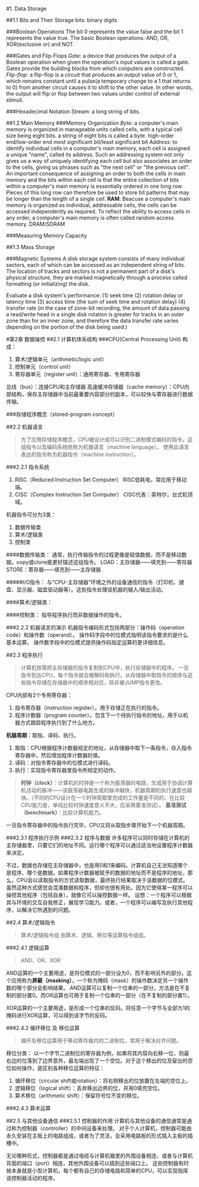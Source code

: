 #1. Data Storage

##1.1 Bits and Their Storage
bits: binary digits

###Boolean Operations
The bit 0 represents the value false and the bit 1 represents the value true.
The basic Boolean operations: AND, OR, XOR(exclusive or) and NOT.

###Gates and Flip-Flops
*Gate*: a device that produces the output of a Boolean operation when given the operation's input values is called a gate.
Gates provide the building blocks from which conputers are constructed.
*Flip-flop*: a flip-flop is a circuit that produces an output value of 0 or 1, which remains constant until a pulse(a temporary change to a 1 that returns to 0) from another circuit causes it to shift to the other value. In other words, the output will flip or flop between two values under control of external stimuli.

###Hexadecimal Notation
Stream: a long string of bits.

##1.2 Main Memory
###Memory Organization
*Byte*: a conputer's main memory is organized in manageable units called cells, with a typical cell size being eight bits. a string of eight bits is called a byte.
high-order end/low-order end
most significant bit/least significant bit
*Address*: to identify individual cells in a computer's main memory, each cell is assigned a unique "name", called its address.
Such an addressing system not only gives us a way of uniquely identifying each cell but also associates an order to the cells, giving us phrases such as "the next cell" or "the previous cell".
An important consequence of assigning an order to both the cells in main memory and the bits within each cell is that the entire collection of bits within a computer's main memory is essentially ordered in one long row. Pieces of this long row can therefore be used to store bit patterns that may be longer than the length of a single cell.
**RAM**: Beacuse a computer's main memory is organized as individual, addressable cells, the cells can be accessed independently as required. To reflect the ability to access cells in any order, a computer's main memory is often called random access memory.
DRAM/SDRAM

###Measuring Memory Capacity

##1.3 Mass Storage

###Magnetic Systems
A disk storage system consists of many individual sectors, each of which can be accessed as an independent string of bits.
The location of tracks and sectors is not a permanent part of a disk's physical structure, they are marked magnetically through a process called formatting (or initializing) the disk. 

Evaluate a disk system's performance:
(1) seek time
(2) rotation delay or latency time
(3) access time (the sum of seek time and rotation delay)
(4) transfer rate (in the case of zone-bit recording, the amount of data passing a read/write head in a single disk rotation is greater for tracks in an outer zone than for an inner zone, and therefore the data transfer rate varies depending on the portion of the disk being used.)


#第2章 数据操控
##2.1 计算机体系结构
###CPU(Central Processing Unit)
构成：
1. 算术/逻辑单元（arithmetic/logic unit）
2. 控制单元（control unit）
3. 寄存器单元（register unit）：通用寄存器、专用寄存器

总线（bus）：连接CPU和主存储器
高速缓冲存储器（cache memory）：CPU内部结构，保存主存储器中当前最重要内容部分的副本，可以较快与寄存器进行数据传输。

###存储程序概念（stored-program concept）

##2.2 机器语言
>为了应用存储程序概念，CPU被设计成可以识别二进制模式编码的指令。这组指令以及编码系统统称为机器语言（machine language）。
>使用此语言表达的指令称为机器指令（machine instruction）。

###2.2.1 指令系统
1. RISC（Reduced Instruction Set Computer）
    RISC低耗电，常应用于移动端。
2. CISC（Complex Instruction Set Computer）
CISC代表：英特尔，台式机领域。

机器指令可分为3类：
1. 数据传输类
2. 算术/逻辑类
3. 控制类

####数据传输类：
通常，执行传输指令的过程更像是赋值数据，而不是移动数据。copy或clone能更好描述这组指令。
LOAD：主存储器——填充到——寄存器
STORE：寄存器——填充到——主存储器

#####I/O指令：
与“CPU-主存储器”环境之外的设备通信的指令（打印机、键盘、显示器、磁盘驱动器等）。这些指令处理该机器的输入/输出活动。

####算术/逻辑类：

####控制类：
指导程序执行而非数据操作的指令。

###2.2.2 机器语言的演示
机器指令编码形式包括两部分：操作码（operation code）和操作数（operand）。
操作码字段中的位模式指明该指令要求的是什么基本运算。
操作数字段中的位模式提供操作码指定运算的更详细信息。


##2.3 程序执行
>计算机按需把主存储器的指令复制到CPU中，执行存储器中的程序。
>一旦指令到达CPU，每个指令就会被解码和执行。从存储器中取指令的顺序与这些指令存储在存储器中的顺序相对应，除非被JUMP指令更改。

CPU内部有2个专用寄存器：
1. 指令寄存器（instruction register）。用于存储正在执行的指令。
2. 程序计数器（program counter）。包含下一个待执行指令的地址，用于以机器方式跟踪程序执行到了什么地方。

**机器周期**：取指、译码、执行。
1. 取指：CPU根据程序计数器规定的地址，从存储器中取下一条指令，存入指令寄存器中，然后增加程序计数器的值。
2. 译码：对指令寄存器中的位模式进行译码。
3. 执行：实现指令寄存器里指令所规定的动作。

>**时钟（clock）**：计算机的时钟是一个称为振荡器的电路，生成用于协调计算机活动的脉冲——该振荡器电路生成的脉冲越快，机器周期的执行速度也越快。（不同的CPU设计在一个时钟周期里完成的工作量是不同的，在比较CPU能力是，单纯比较时钟速度意义不大，应采用基准测试）。
>**基准测试（benchmark）**：比较计算机能力。

一旦指令寄存器中的指令执行完毕，CPU又将从取指步骤开始下一个机器周期。

###2.3.1 程序执行示例
###2.3.2 程序与数据
许多程序可以同时存储在计算机的主存储器里，只要它们的地址不同。运行哪个程序可以通过适当地设置程序计数器来决定。

不过，数据也存储在主存储器中，也是用0和1来编码。计算机自己无法知道哪个是程序、哪个是数据。如果程序计数器被赋予的数据的地址而不是程序的地址，那么，CPU会以读取指令的方式读取数据，最终执行结果取决于该数据的位模式。
虽然这种方式感觉会混淆数据和程序，但却也很有用处。因为它使得某一程序可以操控其他程序（包括自身），就像它可以操控数据一样。
设想：一个程序可以根据其与环境的交互自我修正，展现学习能力。或者，一个程序可以编写及执行其他程序，以解决它所遇到的问题。


##2.4 算术/逻辑指令
>算术/逻辑指令组 由算术、逻辑、移位等运算指令组成。

###2.4.1 逻辑运算
>AND、OR、XOR

AND运算的一个主要用途，是将位模式的一部分设为0，而不影响另外的部分。这个应用称为**屏蔽（masking）**，一个称为掩码（mask）的操作数决定另一个操作数的哪个部分会影响结果。
AND运算可以复制一个位串的一部分，方法是在不复制的部分置0。而OR运算也可用于复制一个位串的一部分（在不复制的部分置1）。

XOR运算的一个主要用途，是形成一个位串的反码。将任意一个字节与全部为1的掩码进行XOR运算，可以得到该字节的反码。


###2.4.2 循环移位 及 移位运算
>循环及移位运算用于移动寄存器内的二进制位，常用于解决对齐问题。

移位分类：
以一个字节二进制位的寄存器为例，如果将其内容向右移一位，则最右边的位落到了边界意外，最左端出现了一个空位。对于这个移出的位及留出的空位如何操作，是区别各种移位运算的特征：
1. 循环移位（circular shift或rotation）：将右侧移出的位放置在左端的空位上。
2. 逻辑移位（logical shift）：丢弃移出边界的位，并用0填充空位。
3. 算术移位（arithmetic shift）：保留符号位不变的移位。


###2.4.3 算术运算


##2.5 与其他设备通信
###2.5.1 控制器的作用
计算机与其他设备的通信通常是通过称为控制器（controller）的中间设备来处理。
对于个人计算机，控制器可能由永久安装在主板上的电路组成，或者为了灵活，会采用电路板的形式插入主板的插槽中。

无论哪种形式，控制器都是通过电缆与计算机箱里的外围设备相连、或者与计算机背面的端口（port）相连，其他外围设备可以插到这些端口上。
这些控制器有时候本身就是小型计算机，每个都有自己的存储电路和简单的CPU，可以实现指挥该控制器活动的程序。